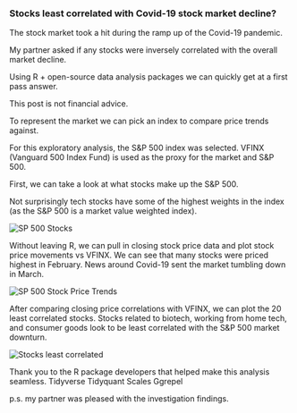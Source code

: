 ### Stocks least correlated with Covid-19 stock market decline?
The stock market took a hit during the ramp up of the Covid-19 pandemic.

My partner asked if any stocks were inversely correlated with the overall market decline. 

Using R + open-source data analysis packages we can quickly get at a first pass answer.

This post is not financial advice. 

To represent the market we can pick an index to compare price trends against.

For this exploratory analysis, the S&P 500 index was selected. VFINX (Vanguard 500 Index Fund) is used as the proxy for the market and S&P 500.

First, we can take a look at what stocks make up the S&P 500.

Not surprisingly tech stocks have some of the highest weights in the index (as the S&P 500 is a market value weighted index). 

![SP 500 Stocks](https://github.com/bm-datalab/stocks_least_correlated_with_Covid-19_stock_market_decline/blob/master/Figs/sp500_stock_weights_top_50.jpeg?raw=true)

Without leaving R, we can pull in closing stock price data and plot stock price movements vs VFINX. 
We can see that many stocks were priced highest in February. News around Covid-19 sent the market tumbling down in March.

![SP 500 Stock Price Trends](https://github.com/bm-datalab/stocks_least_correlated_with_Covid-19_stock_market_decline/blob/master/Figs/sp500_least_correlated_stocks-1.jpeg?raw=true)

After comparing closing price correlations with VFINX, we can plot the 20 least correlated stocks. Stocks related to biotech, working from home tech, and consumer goods look to be least correlated with the S&P 500 market downturn.

![Stocks least correlated](https://github.com/bm-datalab/stocks_least_correlated_with_Covid-19_stock_market_decline/blob/master/Figs/sp500_least_correlated_stocks_grid.jpeg?raw=true)

Thank you to the R package developers that helped make this analysis seamless.
Tidyverse
Tidyquant
Scales
Ggrepel

p.s. my partner was pleased with the investigation findings. 
